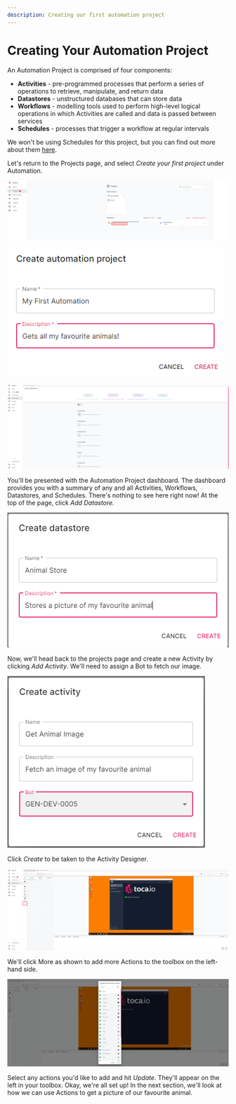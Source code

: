 ```yaml
---
description: Creating our first automation project
---
```


# Creating Your Automation Project

An Automation Project is comprised of four components:

* **Activities** - pre-programmed processes that perform a series of operations to retrieve, manipulate, and return data
* **Datastores** - unstructured databases that can store data 
* **Workflows** - modelling tools used to perform high-level logical operations in which Activities are called and data is passed between services
* **Schedules** - processes that trigger a workflow at regular intervals

We won't be using Schedules for this project, but you can find out more about them [here](https://docs.toca.io/knowledge/scheduling-a-workflow).

Let's return to the Projects page, and select _Create your first project_ under Automation.

![Creating a new Automation Project from the Projects page](../.gitbook/assets/image%20%281%29.png)

![Automation Project creation](../.gitbook/assets/image%20%2847%29.png)

![Automation Project dashboard](../.gitbook/assets/image%20%2863%29.png)

You'll be presented with the Automation Project dashboard. The dashboard provides you with a summary of any and all Activities, Workflows, Datastores, and Schedules. There's nothing to see here right now! At the top of the page, click _Add Datastore._

![Creating a Datastore](../.gitbook/assets/image%20%2865%29.png)

Now, we'll head back to the projects page and create a new Activity by clicking _Add Activity_. We'll need to assign a Bot to fetch our image. 

![Activity Creation Wizard](../.gitbook/assets/image%20%2829%29.png)

Click _Create_ to be taken to the Activity Designer.

![Activity Designer](../.gitbook/assets/image%20%2869%29.png)

We'll click More as shown to add more Actions to the toolbox on the left-hand side.

![Adding Actions to the toolbox](../.gitbook/assets/image%20%2854%29.png)

Select any actions you'd like to add and hit _Update_. They'll appear on the left in your toolbox. Okay, we're all set up! In the next section, we'll look at how we can use Actions to get a picture of our favourite animal.

